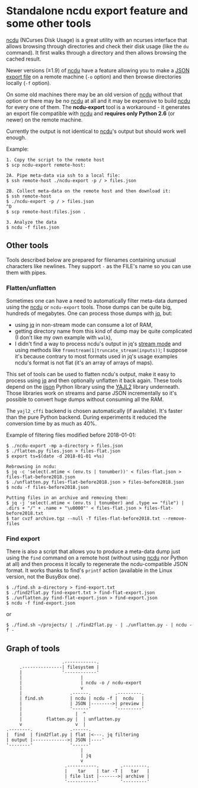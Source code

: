 # Standalone ncdu export feature and some other tools

[ncdu][1] (NCurses Disk Usage) is a great utility with an ncurses 
interface that allows browsing through directories and check their disk 
usage (like the `du` command). It first walks through a directory and 
then allows browsing the cached result.

Newer versions (≥1.9) of [ncdu][1] have a feature allowing you to make 
a [JSON export file][2] on a remote machine (`-o` option) and then 
browse directories locally (`-f` option).

On some old machines there may be an old version of [ncdu][1] without 
that option or there may be no [ncdu][1] at all and it may be expensive to build 
[ncdu][1] for every one of them. The **ncdu-export** tool is a workaround - it 
generates an export file compatible with [ncdu][1] and **requires only Python 
2.6** (or newer) on the remote machine.

Currently the output is not identical to [ncdu][1]'s output but should 
work well enough.

Example:

    1. Copy the script to the remote host
    $ scp ncdu-export remote-host:

    2A. Pipe meta-data via ssh to a local file:
    $ ssh remote-host ./ncdu-export -p / > files.json

    2B. Collect meta-data on the remote host and then download it:
    $ ssh remote-host
    $ ./ncdu-export -p / > files.json
    ^D
    $ scp remote-host:files.json .

    3. Analyze the data
    $ ncdu -f files.json

## Other tools

Tools described below are prepared for filenames containing unusual characters 
like newlines. They support `-` as the FILE's name so you can use them with 
pipes.

### Flatten/unflatten

Sometimes one can have a need to automatically filter meta-data dumped using 
the [ncdu][1] or `ncdu-export` tools. Those dumps can be quite big, hundreds of 
megabytes. One can process those dumps with [jq][3], but:

- using [jq][3] in non-stream mode can consume a lot of RAM,
- getting directory name from this kind of dump may be quite complicated (I 
  don't like my own example with `walk`),
- I didn't find a way to process ncdu's output in jq's [stream mode][4] and 
  using methods like `fromstream(1|truncate_stream(inputs))`; I suppose it's 
  because contrary to most formats used in jq's usage examples ncdu's format is 
  not flat (it's an array of arrays of maps).

This set of tools can be used to flatten ncdu's output, make it easy to process 
using [jq][3] and then optionally unflatten it back again. These tools depend on 
the [ijson][5] Python library using the [YAJL2][6] library underneath. Those 
libraries work on streams and parse JSON incrementally so it's possible to 
convert huge dumps without consuming all the RAM.

The `yajl2_cffi` backend is chosen automatically (if available). It's faster 
than the pure Python backend. During experiments it reduced the conversion time 
by as much as 40%.

Example of filtering files modified before 2018-01-01:

    $ ./ncdu-export -mp a-directory > files.json
    $ ./flatten.py files.json > files-flat.json
    $ export ts=$(date -d 2018-01-01 +%s)

    Rebrowsing in ncdu:
    $ jq -c 'select(.mtime < (env.ts | tonumber))' < files-flat.json > files-flat-before2018.json
    $ ./unflatten.py files-flat-before2018.json > files-before2018.json
    $ ncdu -f files-before2018.json

    Putting files in an archive and removing them:
    $ jq -j 'select(.mtime < (env.ts | tonumber) and .type == "file") | .dirs + "/" + .name + "\u0000"' < files-flat.json > files-flat-before2018.txt
    $ tar cvzf archive.tgz --null -T files-flat-before2018.txt --remove-files

### Find export

There is also a script that allows you to produce a meta-data dump just using 
the `find` command on a remote host (without using [ncdu][1] nor Python at all) 
and then process it locally to regenerate the ncdu-compatible JSON format. It 
works thanks to find's `printf` action (available in the Linux version, not the 
BusyBox one).

    $ ./find.sh a-directory > find-export.txt
    $ ./find2flat.py find-export.txt > find-flat-export.json
    $ ./unflatten.py find-flat-export.json > find-export.json
    $ ncdu -f find-export.json

or

    $ ./find.sh ~/projects/ | ./find2flat.py - | ./unflatten.py - | ncdu -f -

## Graph of tools


                         .------------.
         .---------------| filesystem |
         |               '------------'
         |                      |
         |                      | ncdu -o / ncdu-export
         |                      v
         |                  .------.         .---------.
         | find.sh          | ncdu | ncdu -f |  ncdu   |
         |                  | JSON |-------->| preview |
         |                  '------'         '---------'
         |                    |  ^
         |         flatten.py |  | unflatten.py
         v                    v  |
    .--------.              .------.
    |  find  | find2flat.py | flat |<---. jq filtering
    | output |------------->| JSON |----'
    '--------'              '------'
                                |
                                | jq
                                v
                          .-----------.        .---------.
                          |    tar    | tar -T |   tar   |
                          | file list |------->| archive |
                          '-----------'        '---------'



[1]: https://dev.yorhel.nl/ncdu
[2]: https://dev.yorhel.nl/ncdu/jsonfmt
[3]: https://stedolan.github.io/jq
[4]: https://stedolan.github.io/jq/manual/#Streaming
[5]: https://pypi.org/project/ijson/
[6]: http://lloyd.github.io/yajl/
